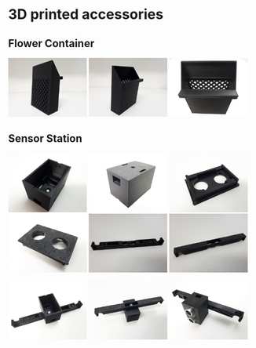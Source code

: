 # 3D printed accessories

## Flower Container

<p float="left">
    <img src="container_1.jpg" width="160">
    <img src="container_2.jpg" width="160">
    <img src="container_3.jpg" width="160">
</p>

## Sensor Station
<p float="left">
    <img src="sensor.station_box_1.jpg" width="160">
    <img src="sensor.station_box_2.jpg" width="160">
    <img src="sensor.station_cap_1.jpg" width="160">
    <img src="sensor.station_cap_2.jpg" width="160">
    <img src="sensor.station_console_1.jpg" width="160">
    <img src="sensor.station_console_2.jpg" width="160">
</p>
<p float="left">
    <img src="sensor.station_assembled_1.jpg" width="160">
    <img src="sensor.station_assembled_2.jpg" width="160">
    <img src="sensor.station_assembled_3.jpg" width="160">
</p>
